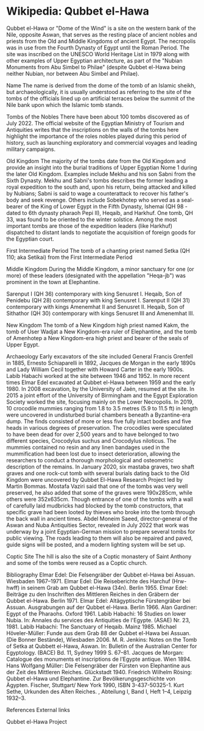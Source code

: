 
# Wikipedia: Qubbet el-Hawa
Qubbet el-Hawa or "Dome of the Wind" is a site on the western bank of the Nile, opposite Aswan, that serves as the resting place of ancient nobles and priests from the Old and Middle Kingdoms of ancient Egypt. The necropolis was in use from the Fourth Dynasty of Egypt until the Roman Period.
The site was inscribed on the UNESCO World Heritage List in 1979 along with other examples of Upper Egyptian architecture, as part of the "Nubian Monuments from Abu Simbel to Philae" (despite Qubbet el-Hawa being neither Nubian, nor between Abu Simbel and Philae).

Name
The name is derived from the dome of the tomb of an Islamic sheikh, but archaeologically, it is usually understood as referring to the site of the tombs of the officials lined up on artificial terraces below the summit of the Nile bank upon which the Islamic tomb stands.

Tombs of the Nobles
There have been about 100 tombs discovered as of July 2022. The official website of the Egyptian Ministry of Tourism and Antiquities writes that the inscriptions on the walls of the tombs here highlight the importance of the roles nobles played during this period of history, such as launching exploratory and commercial voyages and leading military campaigns.

Old Kingdom
The majority of the tombs date from the Old Kingdom and provide an insight into the burial traditions of Upper Egyptian Nome 1 during the later Old Kingdom. Examples include Mekhu and his son Sabni from the Sixth Dynasty. Mekhu and Sabni's tombs describes the former leading a royal expedition to the south and, upon his return, being attacked and killed by Nubians; Sabni is said to wage a counterattack to recover his father's body and seek revenge. Others include Sobekhotep who served as a seal-bearer of the King of Lower Egypt in the Fifth Dynasty, Ishemai (QH 98 - dated to 6th dynasty pharaoh Pepi II), Heqaib, and Harkhuf. One tomb, QH 33, was found to be oriented to the winter solstice. Among the most important tombs are those of the expedition leaders (like Harkhuf) dispatched to distant lands to negotiate the acquisition of foreign goods for the Egyptian court.

First Intermediate Period
The tomb of a chanting priest named Setka (QH 110; aka Setikai) from the First Intermediate Period

Middle Kingdom
During the Middle Kingdom, a minor sanctuary for one (or more) of these leaders (designated with the appellation "Heqa-jb") was prominent in the town at Elephantine.

Sarenput I (QH 36) contemporary with king Senusret I.
Heqaib, Son of Penidebu (QH 28) contemporary with king Senusret I.
Sarenput II (QH 31) contemporary with kings Amenemhat II and Senusret II.
Heqaib, Son of Sithathor (QH 30) contemporary with kings Senusret III and Amenemhat III.

New Kingdom
The tomb of a New Kingdom high priest named Kakm, the tomb of User Wadjat a New Kingdom-era ruler of Elephantine, and the tomb of Amenhotep a New Kingdom-era high priest and bearer of the seals of Upper Egypt.

Archaeology
Early excavators of the site included General Francis Grenfell in 1885,
Ernesto Schiaparelli in 1892, Jacques de Morgan in the early 1890s and Lady William
Cecil together with Howard Carter in the early 1900s. Labib Habachi worked at the site between  1946 and 1952. In more recent times Elmar Edel excavated at Qubbet el-Hawa between 1959 and the early 1980.
In 2008 excavation, by the University of Jaén, resumed at the site. In 2015 a joint effort of the University of Birmingham and the Egypt Exploration Society worked the site, focusing mainly on the Lower Necropolis.
In 2019, 10 crocodile mummies ranging from 1.8 to 3.5 metres (5.9 to 11.5 ft) in length were uncovered in undisturbed burial chambers beneath a Byzantine-era dump. The finds consisted of more or less five fully intact bodies and five heads in various degrees of preservation. The crocodiles were speculated to have been dead for over 2,500 years and to have belonged to two different species, Crocodylus suchus and Crocodylus niloticus. The mummies contained no resin and any linen bandages used in the mummification had been lost due to insect deterioration, allowing the researchers to conduct a thorough morphological and osteometric description of the remains.
In January 2020, six mastaba graves, two shaft graves and one rock-cut tomb with several burials dating back to the Old Kingdom were uncovered by Qubbet El-Hawa Research Project led by Martin Bommas. Mostafa Vaziri said that one of the tombs was very well preserved, he also added that some of the graves were 190x285cm, while others were 352x635cm. Though entrance of one of the tombs with a wall of carefully laid mudbricks had blocked by the tomb constructors, that specific grave had been looted by thieves who broke into the tomb through the back wall in ancient times.
Abdel Moneim Saeed, director-general of the Aswan and Nuba Antiquities Sector, revealed in July 2022 that work was underway by a joint Egyptian-German mission to prepare several tombs for public viewing. The roads leading to them  will also be repaired and paved, guide signs will be posted, and a modern lighting system will be set up.

Coptic Site
The hill is also the site of a Coptic monastery of Saint Anthony and some of the tombs were reused as a Coptic church.

Bibliography
Elmar Edel: Die Felsengräber der Qubbet el-Hawa bei Assuan. Wiesbaden 1967–1971.
Elmar Edel: Die Reiseberichte des Harchuf (Hrw-hwff) in seinem Grab am Qubbet el-Hawa (34n). Berlin 1955.
Elmar Edel: Beiträge zu den Inschriften des Mittleren Reiches in den Gräbern der Qubbet el-Hawa. Berlin 1971.
Elmar Edel: Altägyptische Fürstengräber bei Assuan. Ausgrabungen auf der Qubbet el-Hawa. Berlin 1966.
Alan Gardiner: Egypt of the Pharaohs. Oxford 1961.
Labib Habachi: 16 Studies on lower Nubia. In: Annales du services des Antiquities de l'Egypte. (ASAE) Nr. 23, 1981.
Labib Habachi: The Sanctuary of Heqaib. Mainz 1985.
Michael Höveler-Müller: Funde aus dem Grab 88 der Qubbet el-Hawa bei Assuan. (Die Bonner Bestände), Wiesbaden 2006.
M. R. Jenkins: Notes on the Tomb of Setka at Qubbett el-Hawa, Aswan. In: Bulletin of the Australian Center for Egyptology. (BACE) Bd. 11, Sydney 1999 S. 67–81.
Jacques de Morgan: Catalogue des monuments et inscriptions de l’Egypte antique. Wien 1894.
Hans Wolfgang Müller: Die Felsengräber der Fürsten von Elephantine aus der Zeit des Mittleren Reiches. Glückstadt 1940.
Friedrich Wilhelm Rösing: Qubbet el-Hawa und Elephantine. Zur Bevölkerungsgeschichte von Ägypten. Fischer, Stuttgart/ New York 1990, ISBN 3-437-50325-1.
Kurt Sethe, Urkunden des Alten Reiches. , Abteilung I, Band I, Heft 1–4, Leipzig 1932–3.

References
External links

Qubbet el-Hawa Project